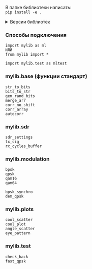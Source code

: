 В папке библиотеки написать:    
`pip install -e .`

<details >
<summary>Версии библиотек</summary>

matplotlib        3.8.2     
numpy             1.26.2        
typing_extensions 4.9.0     
pyadi-iio         0.0.16     
pylibiio          0.25

</details>

### Способы подключения 
```
import mylib as ml
ИЛИ
from mylib import *

import mylib.test as mltest
```


### mylib.base (функции стандарт)
```
str_to_bits
bits_to_str
gen_rand_bits
merge_arr
corr_no_shift
corr_array
autocorr
```


### mylib.sdr
```
sdr_settings
tx_sig
rx_cycles_buffer
```

### mylib.modulation
```
bpsk
qpsk
qam16
qam64

bpsk_synchro
dem_qpsk
```

### mylib.plots
```
cool_scatter
cool_plot
angle_scatter
eye_pattern
```

### mylib.test
```
check_hack
fast_qpsk
```

